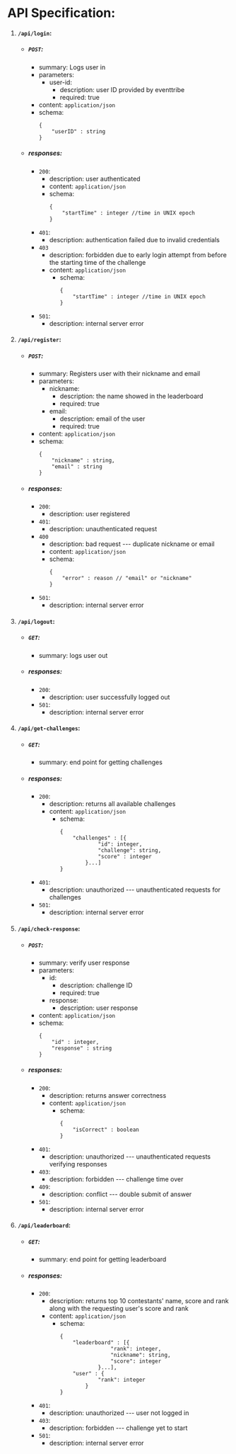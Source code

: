 # API Specification:

1. #### `/api/login`:
	* ##### `POST`:
		* summary: Logs user in
		* parameters:
			* user-id:
				* description: user ID provided by eventtribe
				* required: true
		* content: `application/json`
		* schema:
			```
			{
				"userID" : string
			}
			```
	* ##### responses:
		* `200`:
			* description: user authenticated
			* content: `application/json`
			* schema:
				```
				{
					"startTime" : integer //time in UNIX epoch
				}
				```
		* `401`:
			* description: authentication failed due to invalid
			credentials
		* `403`
			* description: forbidden due to early login attempt from before
			the starting time of the challenge
			* content: `application/json`
				* schema:
					```
					{
						"startTime" : integer //time in UNIX epoch
					}
					```
		* `501`:
			* description: internal server error

2. #### `/api/register`:
	* ##### `POST`:
		* summary: Registers user with their nickname and email
		* parameters:
			* nickname:
				* description: the name showed in the leaderboard
				* required: true
			* email:
				* description: email of the user
				* required: true
		* content: `application/json`
		* schema:
			```
			{
				"nickname" : string,
				"email" : string
			}
			```
	* ##### responses:
		* `200`:
			* description: user registered
		* `401`:
			* description: unauthenticated request
		* `400`
			* description: bad request --- duplicate nickname or email
			* content: `application/json`
			* schema:
				```
				{
					"error" : reason // "email" or "nickname"
				}
				```
		* `501`:
			* description: internal server error

3. #### `/api/logout`:
	* ##### `GET`:
		* summary: logs user out
	* ##### responses:
		* `200`:
			* description: user successfully logged out
		* `501`:
			* description: internal server error

4. #### `/api/get-challenges`:
	* ##### `GET`:
		* summary: end point for getting challenges
	* ##### responses:
		* `200`:
			* description: returns all available challenges
			* content: `application/json`
				* schema:
					```
					{
						"challenges" : [{
								"id": integer,
								"challenge": string,
								"score" : integer
							}...]
					}
					```
		* `401`:
			* description: unauthorized --- unauthenticated requests for challenges
		* `501`:
			* description: internal server error

5. #### `/api/check-response`:
	* ##### `POST`:
		* summary: verify user response
		* parameters:
			* id:
				* description: challenge ID 
				* required: true
			* response:
				* description: user response
		* content: `application/json`
		* schema:
			```
			{
				"id" : integer,
				"response" : string
			}
			```
	* ##### responses:
		* `200`:
			* description: returns answer correctness
			* content: `application/json`
				* schema:
					```
					{
						"isCorrect" : boolean	
					}
					```
		* `401`:
			* description: unauthorized --- unauthenticated requests verifying responses
		* `403`:
			* description: forbidden --- challenge time over
		* `409`:
			* description: conflict --- double submit of answer
		* `501`:
			* description: internal server error
6. #### `/api/leaderboard`:
	* ##### `GET`:
		* summary: end point for getting leaderboard
	* ##### responses:
		* `200`:
			* description: returns top 10 contestants' name, score and
			rank along with the requesting user's score and rank
			* content: `application/json`
				* schema:
					```
					{
						"leaderboard" : [{
									"rank": integer,
									"nickname": string,
									"score": integer
								}...],
						"user" : {
								"rank": integer
							}
					}
					```
		* `401`:
			* description: unauthorized --- user not logged in
		* `403`:
			* description: forbidden --- challenge yet to start 
		* `501`:
			* description: internal server error
